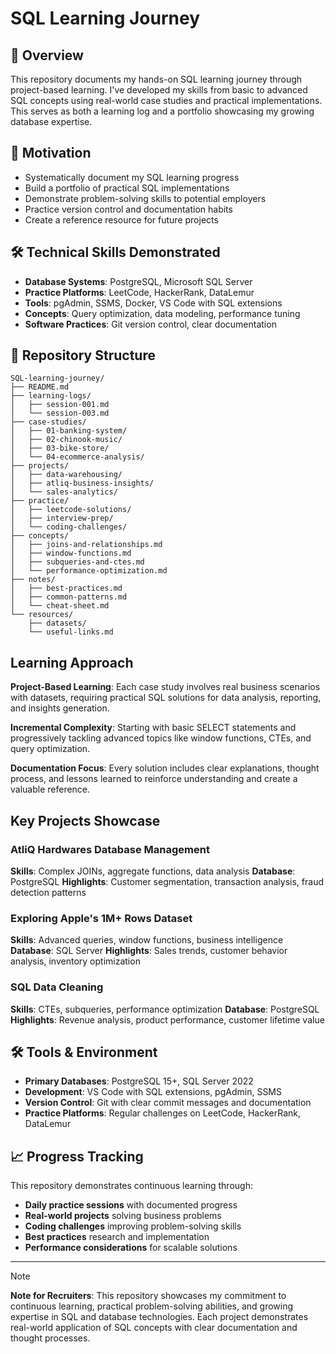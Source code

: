 # SQL Learning Journey

## 📌 Overview
This repository documents my hands-on SQL learning journey through project-based learning. I've developed my skills from basic to advanced SQL concepts using real-world case studies and practical implementations. This serves as both a learning log and a portfolio showcasing my growing database expertise.

## 🎯 Motivation

* Systematically document my SQL learning progress
* Build a portfolio of practical SQL implementations
* Demonstrate problem-solving skills to potential employers
* Practice version control and documentation habits
* Create a reference resource for future projects

## 🛠 Technical Skills Demonstrated

* **Database Systems**: PostgreSQL, Microsoft SQL Server
* **Practice Platforms**: LeetCode, HackerRank, DataLemur
* **Tools**: pgAdmin, SSMS, Docker, VS Code with SQL extensions
* **Concepts**: Query optimization, data modeling, performance tuning
* **Software Practices**: Git version control, clear documentation

## 📂 Repository Structure

```
SQL-learning-journey/
├── README.md
├── learning-logs/
│   ├── session-001.md
│   └── session-003.md
├── case-studies/
│   ├── 01-banking-system/
│   ├── 02-chinook-music/
│   ├── 03-bike-store/
│   └── 04-ecommerce-analysis/
├── projects/
│   ├── data-warehousing/
│   ├── atliq-business-insights/
│   └── sales-analytics/
├── practice/
│   ├── leetcode-solutions/
│   ├── interview-prep/
│   └── coding-challenges/
├── concepts/
│   ├── joins-and-relationships.md
│   ├── window-functions.md
│   ├── subqueries-and-ctes.md
│   └── performance-optimization.md
├── notes/
│   ├── best-practices.md
│   ├── common-patterns.md
│   └── cheat-sheet.md
└── resources/
    ├── datasets/
    └── useful-links.md
```

## Learning Approach

**Project-Based Learning**: Each case study involves real business scenarios with datasets, requiring practical SQL solutions for data analysis, reporting, and insights generation.

**Incremental Complexity**: Starting with basic SELECT statements and progressively tackling advanced topics like window functions, CTEs, and query optimization.

**Documentation Focus**: Every solution includes clear explanations, thought process, and lessons learned to reinforce understanding and create a valuable reference.




## Key Projects Showcase

### AtliQ Hardwares Database Management

**Skills**: Complex JOINs, aggregate functions, data analysis
**Database**: PostgreSQL
**Highlights**: Customer segmentation, transaction analysis, fraud detection patterns

### Exploring Apple's 1M+ Rows Dataset

**Skills**: Advanced queries, window functions, business intelligence
**Database**: SQL Server
**Highlights**: Sales trends, customer behavior analysis, inventory optimization

### SQL Data Cleaning

**Skills**: CTEs, subqueries, performance optimization
**Database**: PostgreSQL
**Highlights**: Revenue analysis, product performance, customer lifetime value

## 🛠 Tools & Environment

- **Primary Databases**: PostgreSQL 15+, SQL Server 2022
- **Development**: VS Code with SQL extensions, pgAdmin, SSMS
- **Version Control**: Git with clear commit messages and documentation
- **Practice Platforms**: Regular challenges on LeetCode, HackerRank, DataLemur

## 📈 Progress Tracking

This repository demonstrates continuous learning through:
- **Daily practice sessions** with documented progress
- **Real-world projects** solving business problems
- **Coding challenges** improving problem-solving skills
- **Best practices** research and implementation
- **Performance considerations** for scalable solutions

---

> [!Note]
> **Note for Recruiters**: This repository showcases my commitment to continuous learning, practical problem-solving abilities, and growing expertise in SQL and database technologies. Each project demonstrates real-world application of SQL concepts with clear documentation and thought processes.